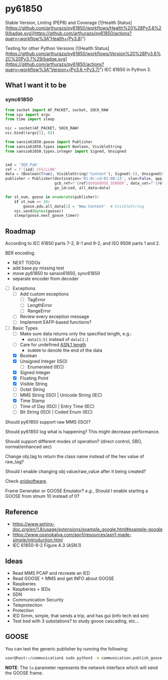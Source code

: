 # py61850

Stable Version, Linting (PEP8) and Coverage
[![Health Status](https://github.com/arthurazs/py61850/workflows/Health%20%28Py3.8%29/badge.svg](https://github.com/arthurazs/py61850/actions?query=workflow%3A"Health+(Py3.8)")

Testing for other Python Versions 
[![Health Status](https://github.com/arthurazs/py61850/workflows/Version%20%28Py3.6%2C%20Py3.7%29/badge.svg](https://github.com/arthurazs/py61850/actions?query=workflow%3A"Version+(Py3.6,+Py3.7)")
IEC 61850 in Python 3.

## What I want it to be

### sync61850

```python
from socket import AF_PACKET, socket, SOCK_RAW
from sys import argv
from time import sleep

nic = socket(AF_PACKET, SOCK_RAW)
nic.bind((argv[1], 0))

from sansio61850.goose import Publisher
from sansio61850.types import Boolean, VisibleString
from sansio61850.types.integer import Signed, Unsigned


ied = 'IED_Pub'
ref = f'{ied}_CFG/LLN0'
data = (Boolean(True), VisibleString('Content'), Signed(-5), Unsigned(6))
publisher = Publisher(destination='01:0c:cd:01:00:13', vlan=False, app_id=1,
                      gcb_ref=f'{ref}$GO$GOOSE_SENDER', data_set=f'{ref}$MyDataSet',
                      go_id=ied, all_data=data)

for st_num, goose in enumerate(publisher):
    if st_num == 10:
        goose.pdu.all_data[1] = 'New Content'  # VisibleString
    nic.send(bytes(goose))
    sleep(goose.next_goose_timer)
```

## Roadmap

According to IEC 61850 parts 7-2, 8-1 and 9-2, and ISO 9506 parts 1 and 2. 

BER encoding.

- NEXT TODOs
 - add base.py missing test
 - move py61850 to sansio61850, sync61850
 - separate encoder from decoder

- [ ] Exceptions
  - [ ] Add custom exceptions
    - [ ] TagError
    - [ ] LengthError
    - [ ] RangeError
  - [ ] Review every exception message
  - [ ] Implement EAFP-based functions?
- [ ] Basic Types
  - [ ] Make sure data returns only the specified length, e.g.:
    - `data[1:5]` instead of `data[1:]` 
  - [ ] Care for undefined [ASN.1 length](http://luca.ntop.org/Teaching/Appunti/asn1.html)
    - `0x0000` to denote the end of the data 
  - [X] Boolean
  - [X] Unsigned Integer (ISO)
    - [ ] Enumerated (IEC)
  - [X] Signed Integer
  - [X] Floating Point
  - [X] Visible String
  - [ ] Octet String
  - [ ] MMS String (ISO) | Unicode String (IEC)
  - [X] Time Stamp
  - [ ] Time of Day (ISO) | Entry Time (IEC)  
  - [ ] Bit String (ISO) | Coded Enum (IEC)

Should py61850 support raw MMS (ISO)?

Should py61850 log what is happening? This might decrease performance.

Should support different modes of operation? (direct control, SBO, normal/enhanced sec)

Change obj.tag to return the class name instead of the hex value of raw_tag?

Should I enable changing obj value/raw_value after it being created?

Check [gridsoftware](http://www.gridsoftware.com).

Frame Generator or GOOSE Emulator? *e.g.*, Should I enable starting a GOOSE from stnum 10 instead of 0?

## Reference

- https://www.sphinx-doc.org/en/1.8/usage/extensions/example_google.html#example-google
- https://www.ossnokalva.com/asn1/resources/asn1-made-simple/introduction.html
- IEC 61850-9-2 Figure A.3 (ASN.1)

## Ideas

- Read MMS PCAP and recreate an IED
- Read GOOSE + MMS and get INFO about GOOSE
- Raspberies
- Raspberies + IEDs
- SDN
- Communication Security
- Teleprotection
- Protection
- IED Simm, simple, that sends a trip, and has gui (info tech ied sim)
- Test bed with 3 substations? to study goose cascading, etc...

## GOOSE

You can test the generic publisher by running the following:

```bash
user@host:~/communication$ sudo python3 -m communication.publish_goose lo
```

**NOTE**: The `lo` parameter represents the network interface which will send the GOOSE frame.  

